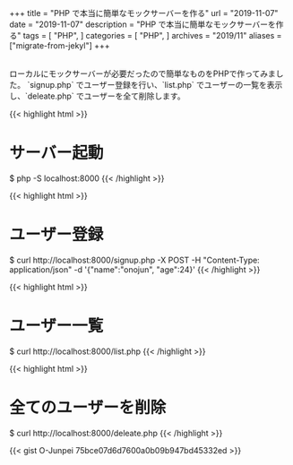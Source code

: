 +++
title =  "PHP で本当に簡単なモックサーバーを作る"
url = "2019-11-07"
date = "2019-11-07"
description = "PHP で本当に簡単なモックサーバーを作る"
tags = [
    "PHP",
]
categories = [
    "PHP",
]
archives = "2019/11"
aliases = ["migrate-from-jekyl"]
+++

<br>
ローカルにモックサーバーが必要だったので簡単なものをPHPで作ってみました。  
`signup.php` でユーザー登録を行い、`list.php` でユーザーの一覧を表示し、`deleate.php` でユーザーを全て削除します。

<!-- for swiswiswift.com responsive -->
<script async src="https://pagead2.googlesyndication.com/pagead/js/adsbygoogle.js"></script>
<ins class="adsbygoogle"
     style="display:block"
     data-ad-client="ca-pub-5587141252700968"
     data-ad-slot="1697863134"
     data-ad-format="auto"
     data-adtest="on"
     data-full-width-responsive="true"></ins>
<script>
     (adsbygoogle = window.adsbygoogle || []).push({});
</script>
<!-- for swiswiswift.com responsive -->

{{< highlight html >}}
# サーバー起動
$ php -S localhost:8000
{{< /highlight >}}

{{< highlight html >}}
# ユーザー登録
$ curl http://localhost:8000/signup.php -X POST -H "Content-Type: application/json" -d '{"name":"onojun", "age":24}'
{{< /highlight >}}

{{< highlight html >}}
# ユーザー一覧
$ curl http://localhost:8000/list.php
{{< /highlight >}}

{{< highlight html >}}
# 全てのユーザーを削除
$ curl http://localhost:8000/deleate.php
{{< /highlight >}}

{{< gist O-Junpei 75bce07d6d7600a0b09b947bd45332ed >}}
